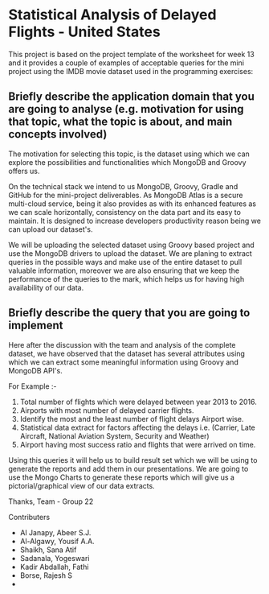 <link rel='stylesheet' href='web/swiss.css'/>

# Statistical Analysis of Delayed Flights - United States

This project is based on the project template of the worksheet for week 13 and it provides a couple of examples of acceptable queries for the mini project using the IMDB movie dataset used in the programming exercises:

## Briefly describe the application domain that you are going to analyse (e.g. motivation for using that topic, what the topic is about, and main concepts involved)

The motivation for selecting this topic, is the dataset using which we can explore the possibilities and functionalities which MongoDB and Groovy offers us. 

On the technical stack we intend to us MongoDB, Groovy, Gradle and GitHub for the mini-project deliverables. As MongoDB Atlas is a secure multi-cloud service, being it also provides as with its enhanced features as we can scale horizontally, consistency on the data part and its easy to maintain. It is designed to increase developers productivity reason being we can upload our dataset's.

We will be uploading the selected dataset using Groovy based project and use the MongoDB drivers to upload the dataset. We are planing to extract queries in the possible ways and make use of the entire dataset to pull valuable information, moreover we are also ensuring that we keep the performance of the queries to the mark, which helps us for having high availability of our data.


## Briefly describe the query that you are going to implement

Here after the discussion with the team and analysis of the complete dataset, we have observed that the dataset has several attributes using which we can extract some meaningful information using Groovy and MongoDB API's.

For Example :- 

1) Total number of flights which were delayed between year 2013 to 2016.
2) Airports with most number of delayed carrier flights.
3) Identify the most and the least number of flight delays Airport wise.
4) Statistical data extract for factors affecting the delays i.e. (Carrier, Late Aircraft, National Aviation System, Security and Weather)
5) Airport having most success ratio and flights that were arrived on time.

Using this queries it will help us to build result set which we will be using to generate the reports and add them in our presentations. We are going to use the Mongo Charts to generate these reports which will give us a pictorial/graphical view of our data extracts.

Thanks,
Team - Group 22

Contributers
* Al Janapy, Abeer S.J.
* Al-Algawy, Yousif A.A.
* Shaikh, Sana Atif
* Sadanala, Yogeswari
* Kadir Abdallah, Fathi
* Borse, Rajesh S
* 
